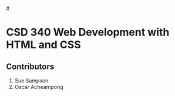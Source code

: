 #<h1>CSD 340 Web Development with HTML and CSS</h1>
<h2>Contributors</h2>
<ol>
    <li>Sue Sampson</li>
    <li>Oscar Acheampong</li>
</ol>

